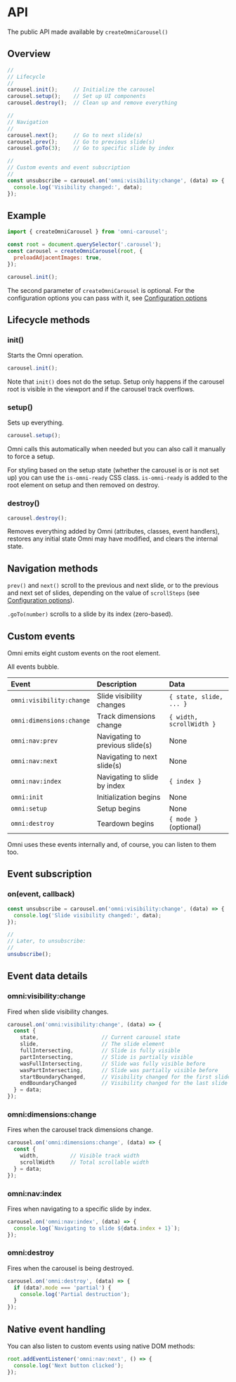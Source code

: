 
API
================================================================================

The public API made available by `createOmniCarousel()`


Overview
----------------------------------------

```js
//
// Lifecycle
//
carousel.init();     // Initialize the carousel
carousel.setup();    // Set up UI components
carousel.destroy();  // Clean up and remove everything

//
// Navigation
//
carousel.next();     // Go to next slide(s)
carousel.prev();     // Go to previous slide(s)
carousel.goTo(3);    // Go to specific slide by index

//
// Custom events and event subscription
//
const unsubscribe = carousel.on('omni:visibility:change', (data) => {
  console.log('Visibility changed:', data);
});
```


Example
----------------------------------------

```js
import { createOmniCarousel } from 'omni-carousel';

const root = document.querySelector('.carousel');
const carousel = createOmniCarousel(root, {
  preloadAdjacentImages: true,
});

carousel.init();
```

The second parameter of `createOmniCarousel` is optional.
For the configuration options you can pass with it, see
[Configuration options](configuration-options.md)


Lifecycle methods
----------------------------------------

### init()

Starts the Omni operation.

```js
carousel.init();
```

Note that `init()` does not do the setup.
Setup only happens if the carousel root is visible
in the viewport and if the carousel track overflows.

### setup()

Sets up everything.

```js
carousel.setup();
```

Omni calls this automatically when needed
but you can also call it manually to force a setup.

For styling based on the setup state (whether the carousel
is or is not set up) you can use the `is-omni-ready` CSS
class. `is-omni-ready` is added to the root element
on setup and then removed on destroy.

### destroy()

```js
carousel.destroy();
```

Removes everything added by Omni (attributes, classes, event handlers),
restores any initial state Omni may have modified,
and clears the internal state.


Navigation methods
----------------------------------------

`prev()` and `next()` scroll to the previous and next slide, or
to the previous and next set of slides, depending on the value of
`scrollSteps` (see [Configuration options](configuration-options.md)).

`.goTo(number)` scrolls to a slide by its index (zero-based).


Custom events
----------------------------------------

Omni emits eight custom events on the root element.

All events bubble.

| Event                    | Description                     | Data                     |
|:-------------------------|:--------------------------------|:-------------------------|
| `omni:visibility:change` | Slide visibility changes        | `{ state, slide, ... }`  |
| `omni:dimensions:change` | Track dimensions change         | `{ width, scrollWidth }` |
| `omni:nav:prev`          | Navigating to previous slide(s) | None                     |
| `omni:nav:next`          | Navigating to next slide(s)     | None                     |
| `omni:nav:index`         | Navigating to slide by index    | `{ index }`              |
| `omni:init`              | Initialization begins           | None                     |
| `omni:setup`             | Setup begins                    | None                     |
| `omni:destroy`           | Teardown begins                 | `{ mode }` (optional)    |

Omni uses these events internally and, of course, you can listen to them too.


Event subscription
----------------------------------------

### on(event, callback)

```js
const unsubscribe = carousel.on('omni:visibility:change', (data) => {
  console.log('Slide visibility changed:', data);
});

//
// Later, to unsubscribe:
//
unsubscribe();
```


Event data details
----------------------------------------

### omni:visibility:change

Fired when slide visibility changes.

```js
carousel.on('omni:visibility:change', (data) => {
  const {
    state,                    // Current carousel state
    slide,                    // The slide element
    fullIntersecting,         // Slide is fully visible
    partIntersecting,         // Slide is partially visible
    wasFullIntersecting,      // Slide was fully visible before
    wasPartIntersecting,      // Slide was partially visible before
    startBoundaryChanged,     // Visibility changed for the first slide
    endBoundaryChanged        // Visibility changed for the last slide
  } = data;
});
```


### omni:dimensions:change

Fires when the carousel track dimensions change.

```js
carousel.on('omni:dimensions:change', (data) => {
  const {
    width,          // Visible track width
    scrollWidth     // Total scrollable width
  } = data;
});
```


### omni:nav:index 

Fires when navigating to a specific slide by index.

```js
carousel.on('omni:nav:index', (data) => {
  console.log(`Navigating to slide ${data.index + 1}`);
});
```


### omni:destroy

Fires when the carousel is being destroyed.

```js
carousel.on('omni:destroy', (data) => {
  if (data?.mode === 'partial') {
    console.log('Partial destruction');
  }
});
```


Native event handling
----------------------------------------

You can also listen to custom events using native DOM methods:

```js
root.addEventListener('omni:nav:next', () => {
  console.log('Next button clicked');
});
```
